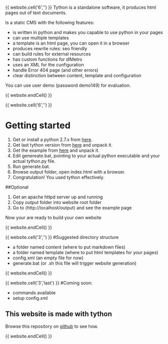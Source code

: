 {{ website.cell('6','') }}
Tython is a standalone software, it produces html pages out of text documents.

Is a static CMS with the following features:

- is written in python and makes you capable to use python in your pages
- can use multiple templates
- a template is an html page, you can open it in a browser
- produces rewrite rules: seo friendly
- can build rules for external resources
- has custom functions for dlMetro
- uses an XML for the cunfiguration
- handle Error 404 page \(and other errors\)
- clear distinction between content, template and configuration

You can use user demo \(password demo149\) for evaluation.

{{ website.endCell() }}

{{ website.cell('6','') }}
# Getting started

1. Get or install a python 2.7.x from [here](https://www.python.org/downloads/release/python-279/).
1. Get last tython version from [here](https://codeload.github.com/develost/pyApps/zip/master) and unpack it.
1. Get the example from [here](https://raw.githubusercontent.com/develost/pyApps/master/examples/tython-example.zip) and unpack it.
1. Edit genereate.bat, pointing to your actual python executable and your actual tython.py file.
1. Run generate.bat.
1. Browse output folder, open index.html with a browser.
1. Congratulation! You used tython effectively.

##Optional
1. Get an apache httpd server up and running
1. Copy output folder into website root folder
1. Go to (http://localhost/output) and see the example page

Now your are ready to build your own website

{{ website.endCell() }}

{{ website.cell('3','') }}
#Suggested directory structure

- a folder named content (where to put markdown files)
- a folder named template (where to put html templates for your pages)
- config.xml (an empty file for now)
- generate.bat (or .sh this file will trigger website generation)
 

{{ website.endCell() }}

{{ website.cell('3','last') }}
#Coming soon: 

- commands available
- setup config.xml

## This website is made with tython

Browse this repository on [github](https://github.com/develost/_mywebsitegen) to see how.

{{ website.endCell() }}
